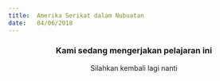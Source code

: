 ```yaml
---
title:  Amerika Serikat dalam Nubuatan
date:   04/06/2018
---
```


### <center>Kami sedang mengerjakan pelajaran ini</center>
<center>Silahkan kembali lagi nanti</center>